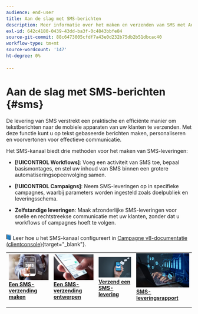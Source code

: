 ```yaml
---
audience: end-user
title: Aan de slag met SMS-berichten
description: Meer informatie over het maken en verzenden van SMS met Adobe Campaign Web
exl-id: 642c4180-0439-43dd-ba3f-0c4843bbfe84
source-git-commit: 88c6473005cfdf7a43e0d232b75db2b51dbcac40
workflow-type: tm+mt
source-wordcount: '147'
ht-degree: 0%

---
```


# Aan de slag met SMS-berichten {#sms}

De levering van SMS verstrekt een praktische en efficiënte manier om tekstberichten naar de mobiele apparaten van uw klanten te verzenden. Met deze functie kunt u op tekst gebaseerde berichten maken, personaliseren en voorvertonen voor effectieve communicatie.

Het SMS-kanaal biedt drie methoden voor het maken van SMS-leveringen:

* **[!UICONTROL Workflows]**: Voeg een activiteit van SMS toe, bepaal basismontages, en stel uw inhoud van SMS binnen een grotere automatiseringsopeenvolging samen.

* **[!UICONTROL Campaigns]**: Neem SMS-leveringen op in specifieke campagnes, waarbij parameters worden ingesteld zoals doelpubliek en leveringsschema.

* **Zelfstandige leveringen**: Maak afzonderlijke SMS-leveringen voor snelle en rechtstreekse communicatie met uw klanten, zonder dat u workflows of campagnes hoeft te volgen.

![](../assets/do-not-localize/book.png) Leer hoe u het SMS-kanaal configureert in [Campagne v8-documentatie (clientconsole)](https://experienceleague.adobe.com/docs/campaign/campaign-v8/campaigns/send/sms.html){target="_blank"}.

<table style="table-layout:fixed"><tr style="border: 0;">
<td>
<a href="create-sms.md">
<img alt="Lood" src="assets/do-not-localize/create_sms.png">
</a>
<div><a href="create-sms.md"><strong>Een SMS-verzending maken</strong>
</div>
<p>
</td>
<td>
<a href="content-sms.md">
<img alt="Onfrequent" src="assets/do-not-localize/design_sms.png">
</a>
<div>
<a href="content-sms.md"><strong>Een SMS-verzending ontwerpen<strong></strong></a>
</div>
<p></td>
<td>
<a href="send-sms.md">
<img alt="Validatie" src="assets/do-not-localize/send_sms.png">
</a>
<div>
<a href="send-sms.md"><strong>Verzend een SMS-levering</strong></a>
</div>
<p>
</td>
<td>
<a href="send-sms.md">
<img alt="Validatie" src="assets/do-not-localize/report_sms.jpeg">
</a>
<div>
<a href="send-sms.md"><strong>SMS-leveringsrapport</strong></a>
</div>
<p>
</td>
</tr></table>
